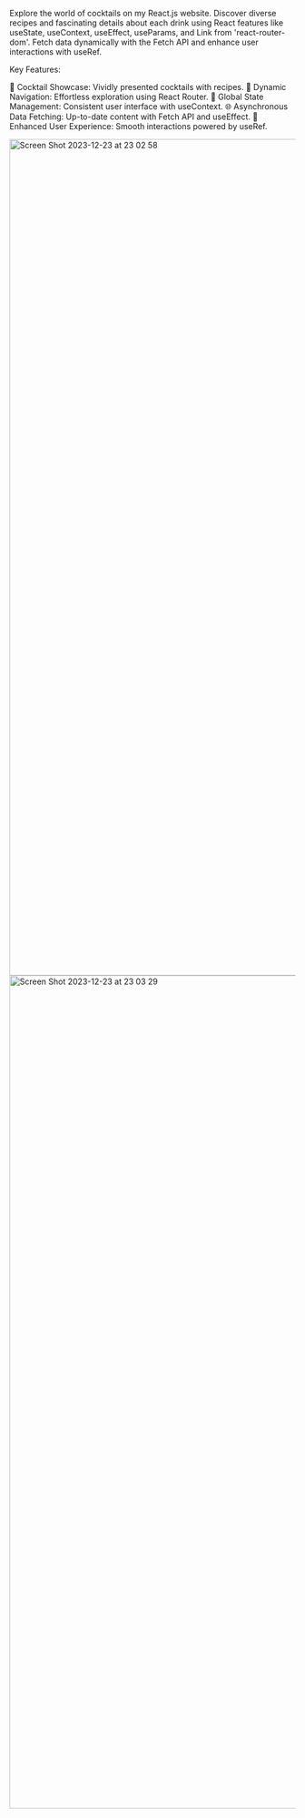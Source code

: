 Explore the world of cocktails on my React.js website. 
Discover diverse recipes and fascinating details about each drink using React features like useState, useContext, useEffect, useParams, and Link from 'react-router-dom'. 
Fetch data dynamically with the Fetch API and enhance user interactions with useRef.

Key Features:

🍹 Cocktail Showcase: Vividly presented cocktails with recipes.
🔗 Dynamic Navigation: Effortless exploration using React Router.
🔄 Global State Management: Consistent user interface with useContext.
🌐 Asynchronous Data Fetching: Up-to-date content with Fetch API and useEffect.
🚀 Enhanced User Experience: Smooth interactions powered by useRef.

<img width="1470" alt="Screen Shot 2023-12-23 at 23 02 58" src="https://github.com/altynbeq/cocktails-app-react/assets/65371350/d9f752a4-981f-4206-819f-94298363c0d2">
<img width="1464" alt="Screen Shot 2023-12-23 at 23 03 29" src="https://github.com/altynbeq/cocktails-app-react/assets/65371350/55aa0291-e8c2-4024-98b8-75ee56def33d">
